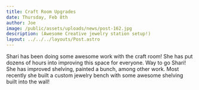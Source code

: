 ```yaml
---
title: Craft Room Upgrades
date: Thursday, Feb 8th
author: Joe
image: /public/assets/uploads/news/post-162.jpg
description: (Awesome Creative jewelry station setup!)
layout: ../../../layouts/Post.astro
---
```


Shari has been doing some awesome work with the craft room!  She has put dozens of hours into improving this space for everyone.  Way to go Shari!  She has improved shelving, painted a bunch, among other work.  Most recently she built a custom jewelry bench with some awesome shelving built into the wall!
